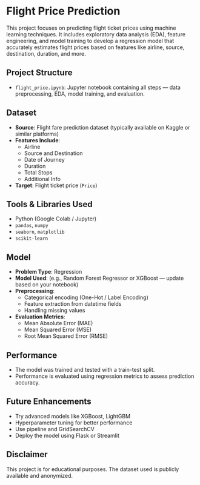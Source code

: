 #  Flight Price Prediction

This project focuses on predicting flight ticket prices using machine learning techniques. It includes exploratory data analysis (EDA), feature engineering, and model training to develop a regression model that accurately estimates flight prices based on features like airline, source, destination, duration, and more.

##  Project Structure

- `flight_price.ipynb`: Jupyter notebook containing all steps — data preprocessing, EDA, model training, and evaluation.

##  Dataset

- **Source**: Flight fare prediction dataset (typically available on Kaggle or similar platforms)
- **Features Include**:
  - Airline
  - Source and Destination
  - Date of Journey
  - Duration
  - Total Stops
  - Additional Info
- **Target**: Flight ticket price (`Price`)

##  Tools & Libraries Used

- Python (Google Colab / Jupyter)
- `pandas`, `numpy`
- `seaborn`, `matplotlib`
- `scikit-learn`

##  Model

- **Problem Type**: Regression
- **Model Used**: (e.g., Random Forest Regressor or XGBoost — update based on your notebook)
- **Preprocessing**:
  - Categorical encoding (One-Hot / Label Encoding)
  - Feature extraction from datetime fields
  - Handling missing values
- **Evaluation Metrics**:
  - Mean Absolute Error (MAE)
  - Mean Squared Error (MSE)
  - Root Mean Squared Error (RMSE)

##  Performance

- The model was trained and tested with a train-test split.
- Performance is evaluated using regression metrics to assess prediction accuracy.

##  Future Enhancements

- Try advanced models like XGBoost, LightGBM
- Hyperparameter tuning for better performance
- Use pipeline and GridSearchCV
- Deploy the model using Flask or Streamlit

##  Disclaimer

This project is for educational purposes. The dataset used is publicly available and anonymized.

